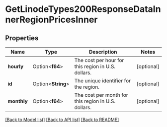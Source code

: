 # GetLinodeTypes200ResponseDataInnerRegionPricesInner

## Properties

Name | Type | Description | Notes
------------ | ------------- | ------------- | -------------
**hourly** | Option<**f64**> | The cost per hour for this region in U.S. dollars. | [optional]
**id** | Option<**String**> | The unique identifier for the region. | [optional]
**monthly** | Option<**f64**> | The cost per month for this region in U.S. dollars. | [optional]

[[Back to Model list]](../README.md#documentation-for-models) [[Back to API list]](../README.md#documentation-for-api-endpoints) [[Back to README]](../README.md)


